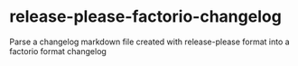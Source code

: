 # release-please-factorio-changelog
Parse a changelog markdown file created with release-please format into a factorio format changelog
